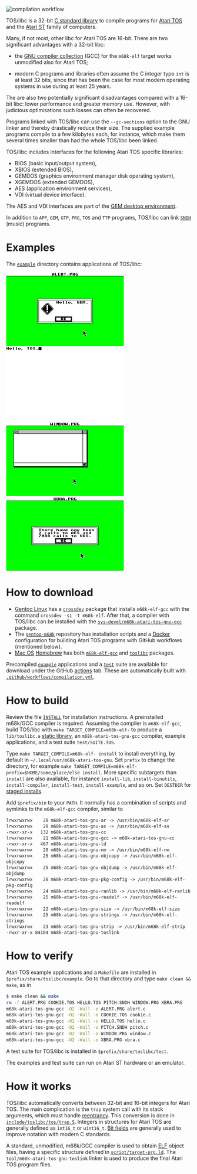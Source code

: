 ![compilation workflow](https://github.com/frno7/toslibc/actions/workflows/compilation.yml/badge.svg)

TOS/libc is a 32-bit
[C standard library](https://en.wikipedia.org/wiki/C_standard_library)
to compile programs for [Atari TOS](https://en.wikipedia.org/wiki/Atari_TOS)
and the [Atari ST](https://en.wikipedia.org/wiki/Atari_ST) family of computers.

Many, if not most, other libc for Atari TOS are 16-bit. There are two
significant advantages with a 32-bit libc:

- the [GNU compiler collection](https://en.wikipedia.org/wiki/GNU_Compiler_Collection)
  (GCC) for the `m68k-elf` target works unmodified also for Atari TOS;

- modern C programs and libraries often assume the C integer type `int` is
  at least 32 bits, since that has been the case for most modern operating
  systems in use during at least 25 years.

The are also two potentially significant disadvantages compared with a 16-bit
libc: lower performance and greater memory use. However, with judicious
optimisations such losses can often be recovered.

Programs linked with TOS/libc can use the `--gc-sections` option to the
GNU linker and thereby drastically reduce their size. The supplied example
programs compile to a few kilobytes each, for instance, which make them
several times smaller than had the whole TOS/libc been linked.

TOS/libc includes interfaces for the following Atari TOS specific libraries:

- BIOS (basic input/output system),
- XBIOS (extended BIOS),
- GEMDOS (graphics environment manager disk operating system),
- XGEMDOS (extended GEMDOS),
- AES (application environment services),
- VDI (virtual device interface).

The AES and VDI interfaces are part of the
[GEM desktop environment](https://en.wikipedia.org/wiki/GEM_(desktop_environment)).

In addition to `APP`, `GEM`, `GTP`, `PRG`, `TOS` and `TTP` programs,
TOS/libc can link [`SNDH`](https://sndh.atari.org/) (music) programs.

# Examples

The [`example`](https://github.com/frno7/toslibc/tree/main/example) directory
contains applications of TOS/libc:

![ALERT.PRG](https://raw.githubusercontent.com/frno7/toslibc/main/example/alert.png)
![HELLO.PRG](https://raw.githubusercontent.com/frno7/toslibc/main/example/hello.png)
![WINDOW.PRG](https://raw.githubusercontent.com/frno7/toslibc/main/example/window.png)
![XBRA.PRG](https://raw.githubusercontent.com/frno7/toslibc/main/example/xbra.png)

# How to download

- [Gentoo Linux](https://en.wikipedia.org/wiki/Gentoo_Linux) has a
  [`crossdev`](https://wiki.gentoo.org/wiki/Crossdev) package that installs
  `m68k-elf-gcc` with the command `crossdev -s1 -t m68k-elf`. After that, a
  compiler with TOS/libc can be installed with the
  [`sys-devel/m68k-atari-tos-gnu-gcc`](https://github.com/frno7/gentoo.overlay/tree/main/sys-devel/m68k-atari-tos-gnu-gcc) package.
- The [`gentoo-m68k`](https://github.com/frno7/gentoo-m68k) repository has
  installation scripts and a
  [Docker](https://en.wikipedia.org/wiki/Docker_(software)) configuration for
  building Atari TOS programs with GitHub workflows (mentioned below).
- [Mac OS](https://en.wikipedia.org/wiki/MacOS)
  [Homebrew](https://en.wikipedia.org/wiki/Homebrew_(package_manager)) has
  both [`m68k-elf-gcc`](https://formulae.brew.sh/formula/m68k-elf-gcc) and
  [`toslibc`](https://github.com/kareandersen/homebrew-toslibc) packages.

Precompiled
[`example`](https://github.com/frno7/toslibc/tree/main/example)
applications and a
[`test`](https://github.com/frno7/toslibc/tree/main/test)
suite are available for download under the GitHub
[actions](https://github.com/frno7/toslibc/actions) tab. These are
automatically built with
[`.github/workflows/compilation.yml`](https://github.com/frno7/toslibc/blob/main/.github/workflows/compilation.yml).

# How to build

Review the file [`INSTALL`](https://github.com/frno7/toslibc/blob/main/INSTALL)
for installation instructions. A preinstalled m68k/GCC compiler is required.
Assuming the compiler is `m68k-elf-gcc`, build TOS/libc with
`make TARGET_COMPILE=m68k-elf-` to produce a `lib/toslibc.a`
[static library](https://en.wikipedia.org/wiki/Static_library),
an `m68k-atari-tos-gnu-gcc` compiler, example applications,
and a test suite `test/SUITE.TOS`.

Type `make TARGET_COMPILE=m68k-elf- install` to install everything, by
default in `~/.local/usr/m68k-atari-tos-gnu`. Set `prefix` to change the
directory, for example
`make TARGET_COMPILE=m68k-elf- prefix=$HOME/some/place/else install`.
More specific subtargets than `install` are also available, for instance
`install-lib`, `install-binutils`, `install-compiler`, `install-test`,
`install-example`, and so on. Set `DESTDIR` for
[staged installs](https://www.gnu.org/prep/standards/html_node/DESTDIR.html).

Add `$prefix/bin` to your `PATH`. It normally has a combination of scripts
and symlinks to the `m68k-elf-gcc` compiler, similar to

```
lrwxrwxrwx    20 m68k-atari-tos-gnu-ar -> /usr/bin/m68k-elf-ar
lrwxrwxrwx    20 m68k-atari-tos-gnu-as -> /usr/bin/m68k-elf-as
-rwxr-xr-x   132 m68k-atari-tos-gnu-cc
lrwxrwxrwx    21 m68k-atari-tos-gnu-gcc -> m68k-atari-tos-gnu-cc
-rwxr-xr-x   467 m68k-atari-tos-gnu-ld
lrwxrwxrwx    20 m68k-atari-tos-gnu-nm -> /usr/bin/m68k-elf-nm
lrwxrwxrwx    25 m68k-atari-tos-gnu-objcopy -> /usr/bin/m68k-elf-objcopy
lrwxrwxrwx    25 m68k-atari-tos-gnu-objdump -> /usr/bin/m68k-elf-objdump
lrwxrwxrwx    28 m68k-atari-tos-gnu-pkg-config -> /usr/bin/m68k-elf-pkg-config
lrwxrwxrwx    24 m68k-atari-tos-gnu-ranlib -> /usr/bin/m68k-elf-ranlib
lrwxrwxrwx    25 m68k-atari-tos-gnu-readelf -> /usr/bin/m68k-elf-readelf
lrwxrwxrwx    22 m68k-atari-tos-gnu-size -> /usr/bin/m68k-elf-size
lrwxrwxrwx    25 m68k-atari-tos-gnu-strings -> /usr/bin/m68k-elf-strings
lrwxrwxrwx    23 m68k-atari-tos-gnu-strip -> /usr/bin/m68k-elf-strip
-rwxr-xr-x 84104 m68k-atari-tos-gnu-toslink
```

# How to verify

Atari TOS example applications and a `Makefile` are installed in
`$prefix/share/toslibc/example`. Go to that directory and type
`make clean && make`, as in

```bash
$ make clean && make
rm -f ALERT.PRG COOKIE.TOS HELLO.TOS PITCH.SNDH WINDOW.PRG XBRA.PRG
m68k-atari-tos-gnu-gcc -O2 -Wall -o ALERT.PRG alert.c
m68k-atari-tos-gnu-gcc -O2 -Wall -o COOKIE.TOS cookie.c
m68k-atari-tos-gnu-gcc -O2 -Wall -o HELLO.TOS hello.c
m68k-atari-tos-gnu-gcc -O2 -Wall -o PITCH.SNDH pitch.c
m68k-atari-tos-gnu-gcc -O2 -Wall -o WINDOW.PRG window.c
m68k-atari-tos-gnu-gcc -O2 -Wall -o XBRA.PRG xbra.c
```

A test suite for TOS/libc is installed in `$prefix/share/toslibc/test`.

The examples and test suite can run on Atari ST hardware or an emulator.

# How it works

TOS/libc automatically converts between 32-bit and 16-bit integers for
Atari TOS. The main complication is the `trap` system call with its stack
arguments, which must handle
[reentrancy](https://en.wikipedia.org/wiki/Reentrancy_(computing)). This
conversion is done in
[`include/toslibc/tos/trap.S`](https://github.com/frno7/toslibc/tree/main/include/toslibc/tos/trap.S).
Integers in structures for Atari TOS are generally defined as `int16_t` or
`uint16_t`. [Bit fields](https://en.wikipedia.org/wiki/Bit_field) are generally
used to improve notation with modern C standards.

A standard, unmodified, m68k/GCC compiler is used to obtain
[ELF](https://en.wikipedia.org/wiki/Executable_and_Linkable_Format) object
files, having a specific structure defined in
[`script/target-prg.ld`](https://github.com/frno7/toslibc/blob/main/script/target-prg.ld).
The `tool/m68k-atari-tos-gnu-toslink` linker is used to produce the final
Atari TOS program files.
